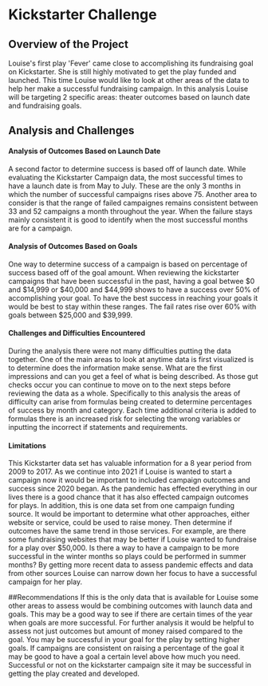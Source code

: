 # Kickstarter Challenge

## Overview of the Project
Louise's first play 'Fever' came close to accomplishing its fundraising goal on Kickstarter. She is still highly motivated to get the play funded and launched. This time Louise would like to look at other areas of the data to help her make a successful fundraising campaign. In this analysis Louise will be targeting 2 specific areas: theater outcomes based on launch date and fundraising goals.

## Analysis and Challenges

#### Analysis of Outcomes Based on Launch Date

 A second factor to determine success is based off of launch date. While evaluating the Kickstarter Campaign data, the most successful times to have a launch date is from May to July. These are the only 3 months in which the number of successful campaigns rises above 75. Another area to consider is that the range of failed campaignes remains consistent between 33 and 52 campaigns a month throughout the year. When the failure stays mainly consistent it is good to identify when the most successful months are for a campaign.


#### Analysis of Outcomes Based on Goals

One way to determine success of a campaign is based on percentage of success based off of the goal amount. When reviewing the kickstarter campaigns that have been successful in the past, having a goal betwee $0 and $14,999 or $40,000 and $44,999 shows to have a success over 50% of accomplishing your goal. To have the best success in reaching your goals it would be best to stay within these ranges. The fail rates rise over 60% with goals between $25,000 and $39,999.
 
 #### Challenges and Difficulties Encountered
 During the analysis there were not many difficulties putting the data together. One of the main areas to look at anytime data is first visualized is to determine does the information make sense. What are the first impressions and can you get a feel of what is being described. As those gut checks occur you can continue to move on to the next steps before reviewing the data as a whole. Specifically to this analysis the areas of difficulty can arise from formulas being created to determine percentages of success by month and category. Each time additional criteria is added to formulas there is an increased risk for selecting the wrong variables or inputting the incorrect if statements and requirements.
 
#### Limitations
This Kickstarter data set has valuable information for a 8 year period from 2009 to 2017. As we continue into 2021 if Louise is wanted to start a campaign now it would be important to included campaign outcomes and success since 2020 began. As the pandemic has effected everything in our lives there is a good chance that it has also effected campaign outcomes for plays. In addition, this is one data set from one campaign funding source. It would be important to determine what other approaches, either website or service, could be used to raise money. Then determine if outcomes have the same trend in those services. For example, are there some fundraising websites that may be better if Louise wanted to fundraise for a play over $50,000.  Is there a way to have a campaign to be more successful in the winter months so plays could be performed in summer months?  By getting more recent data to assess pandemic effects and data from other sources Louise can narrow down her focus to have a successful campaign for her play. 

##Recommendations
 If this is the only data that is available for Louise some other areas to assess would be combining outcomes with launch data and goals. This may be a good way to see if there are certain times of the year when goals are more successful. For further analysis it would be helpful to assess not just outcomes but amount of money raised compared to the goal. You may be successful in your goal for the play by setting higher goals. If campaigns are consistent on raising a percentage of the goal it may be good to have a goal a certain level above how much you need. Successful or not on the kickstarter campaign site it may be successful in getting the play created and developed.
 
